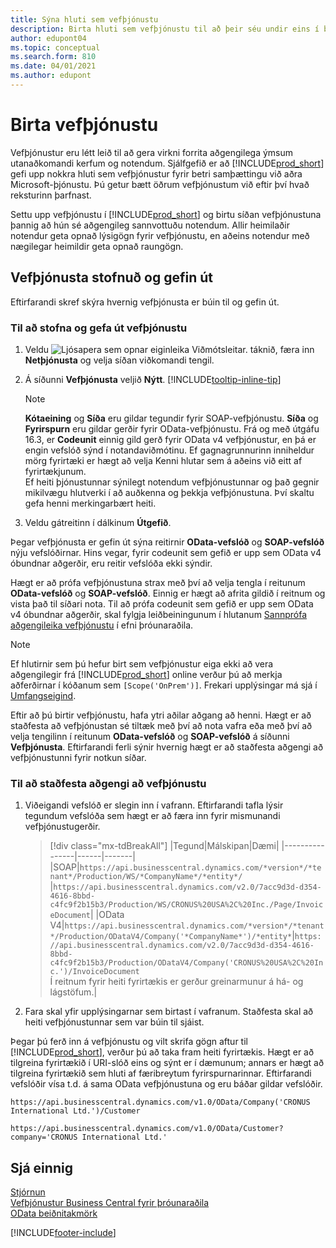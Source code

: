 ```yaml
---
title: Sýna hluti sem vefþjónustu
description: Birta hluti sem vefþjónustu til að þeir séu undir eins í boði á Business Central.
author: edupont04
ms.topic: conceptual
ms.search.form: 810
ms.date: 04/01/2021
ms.author: edupont
---
```

# <a name="publish-a-web-service"></a><a name="publish-a-web-service"></a>Birta vefþjónustu

Vefþjónustur eru létt leið til að gera virkni forrita aðgengilega ýmsum utanaðkomandi kerfum og notendum. Sjálfgefið er að [!INCLUDE[prod_short](includes/prod_short.md)] gefi upp nokkra hluti sem vefþjónustur fyrir betri samþættingu við aðra Microsoft-þjónustu. Þú getur bætt öðrum vefþjónustum við eftir því hvað reksturinn þarfnast.  

Settu upp vefþjónustu í [!INCLUDE[prod_short](includes/prod_short.md)] og birtu síðan vefþjónustuna þannig að hún sé aðgengileg sannvottuðu notendum. Allir heimilaðir notendur geta opnað lýsigögn fyrir vefþjónustu, en aðeins notendur með nægilegar heimildir geta opnað raungögn.  

## <a name="creating-and-publishing-a-web-service"></a><a name="creating-and-publishing-a-web-service"></a>Vefþjónusta stofnuð og gefin út

Eftirfarandi skref skýra hvernig vefþjónusta er búin til og gefin út.  

### <a name="to-create-and-publish-a-web-service"></a><a name="to-create-and-publish-a-web-service"></a>Til að stofna og gefa út vefþjónustu

1. Veldu ![Ljósapera sem opnar eiginleika Viðmótsleitar.](media/ui-search/search_small.png "Segðu mér hvað þú vilt gera") táknið, færa inn **Netþjónusta** og velja síðan viðkomandi tengil.  
2. Á síðunni **Vefþjónusta** veljið **Nýtt**. [!INCLUDE[tooltip-inline-tip](includes/tooltip-inline-tip_md.md)]  

    > [!NOTE]  
    > **Kótaeining** og **Síða** eru gildar tegundir fyrir SOAP-vefþjónustu. **Síða** og **Fyrirspurn** eru gildar gerðir fyrir OData-vefþjónustu. Frá og með útgáfu 16.3, er **Codeunit** einnig gild gerð fyrir OData v4 vefþjónustur, en þá er engin vefslóð sýnd í notandaviðmótinu. Ef gagnagrunnurinn inniheldur mörg fyrirtæki er hægt að velja Kenni hlutar sem á aðeins við eitt af fyrirtækjunum.  
    > Ef heiti þjónustunnar sýnilegt notendum vefþjónustunnar og það gegnir mikilvægu hlutverki í að auðkenna og þekkja vefþjónustuna. Því skaltu gefa henni merkingarbært heiti.

3. Veldu gátreitinn í dálkinum **Útgefið**.  

Þegar vefþjónusta er gefin út sýna reitirnir **OData-vefslóð** og **SOAP-vefslóð** nýju vefslóðirnar. Hins vegar, fyrir codeunit sem gefið er upp sem OData v4 óbundnar aðgerðir, eru reitir vefslóða ekki sýndir.  

Hægt er að prófa vefþjónustuna strax með því að velja tengla í reitunum **OData-vefslóð** og **SOAP-vefslóð**. Einnig er hægt að afrita gildið í reitnum og vista það til síðari nota. Til að prófa codeunit sem gefið er upp sem OData v4 óbundnar aðgerðir, skal fylgja leiðbeiningunum í hlutanum [Sannprófa aðgengileika vefþjónustu](/dynamics365/business-central/dev-itpro/developer/devenv-creating-and-interacting-with-odatav4-unbound-action#verifying-web-service-availability) í efni þróunaraðila.

> [!NOTE]
> Ef hlutirnir sem þú hefur birt sem vefþjónustur eiga ekki að vera aðgengilegir frá [!INCLUDE[prod_short](includes/prod_short.md)] online verður þú að merkja aðferðirnar í kóðanum sem `[Scope('OnPrem')]`. Frekari upplýsingar má sjá í [Umfangseigind](/dynamics365/business-central/dev-itpro/developer/methods/devenv-scope-attribute).

Eftir að þú birtir vefþjónustu, hafa ytri aðilar aðgang að henni. Hægt er að staðfesta að vefþjónustan sé tiltæk með því að nota vafra eða með því að velja tengilinn í reitunum **OData-vefslóð** og **SOAP-vefslóð** á síðunni **Vefþjónusta**. Eftirfarandi ferli sýnir hvernig hægt er að staðfesta aðgengi að vefþjónustunni fyrir notkun síðar.  

### <a name="to-verify-the-availability-of-a-web-service"></a><a name="to-verify-the-availability-of-a-web-service"></a>Til að staðfesta aðgengi að vefþjónustu

1. Viðeigandi vefslóð er slegin inn í vafrann. Eftirfarandi tafla lýsir tegundum vefslóða sem hægt er að færa inn fyrir mismunandi vefþjónustugerðir.  

    > [!div class="mx-tdBreakAll"]
    > |Tegund|Málskipan|Dæmi|
    > |----------------|------|-------|
    > |SOAP|`https://api.businesscentral.dynamics.com/*version*/*tenant*/Production/WS/*CompanyName*/*entity*/` |`https://api.businesscentral.dynamics.com/v2.0/7acc9d3d-d354-4616-8bbd-c4fc9f2b15b3/Production/WS/CRONUS%20USA%2C%20Inc./Page/InvoiceDocument`|
    > |OData V4|`https://api.businesscentral.dynamics.com/*version*/*tenant*/Production/ODataV4/Company('*CompanyName*')/*entity*`|`https://api.businesscentral.dynamics.com/v2.0/7acc9d3d-d354-4616-8bbd-c4fc9f2b15b3/Production/ODataV4/Company('CRONUS%20USA%2C%20Inc.')/InvoiceDocument`<br/>    Í reitnum fyrir heiti fyrirtækis er gerður greinarmunur á há- og lágstöfum.|

2. Fara skal yfir upplýsingarnar sem birtast í vafranum. Staðfesta skal að heiti vefþjónustunnar sem var búin til sjáist.  

Þegar þú ferð inn á vefþjónustu og vilt skrifa gögn aftur til [!INCLUDE[prod_short](includes/prod_short.md)], verður þú að taka fram heiti fyrirtækis. Hægt er að tilgreina fyrirtækið í URI-slóð eins og sýnt er í dæmunum; annars er hægt að tilgreina fyrirtækið sem hluti af færibreytum fyrirspurnarinnar. Eftirfarandi vefslóðir vísa t.d. á sama OData vefþjónustuna og eru báðar gildar vefslóðir.  

```
https://api.businesscentral.dynamics.com/v1.0/OData/Company('CRONUS International Ltd.')/Customer  
```

```
https://api.businesscentral.dynamics.com/v1.0/OData/Customer?company='CRONUS International Ltd.'  
```

## <a name="see-also"></a><a name="see-also"></a>Sjá einnig

[Stjórnun](admin-setup-and-administration.md)  
[Vefþjónustur Business Central fyrir þróunaraðila](/dynamics365/business-central/dev-itpro/webservices/web-services)  
[OData beiðnitakmörk](/dynamics365/business-central/dev-itpro/administration/operational-limits-online#ODataServices)  


[!INCLUDE[footer-include](includes/footer-banner.md)]
